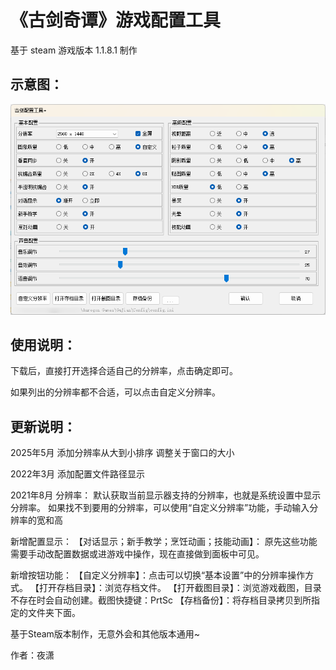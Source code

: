# 《古剑奇谭》游戏配置工具

基于 steam 游戏版本 1.1.8.1 制作

## 示意图：

![《古剑奇谭》游戏配置工具示意图](《古剑奇谭》游戏配置工具示意图.jpg)

## 使用说明：

下载后，直接打开选择合适自己的分辨率，点击确定即可。

如果列出的分辨率都不合适，可以点击自定义分辨率。

## 更新说明：

2025年5月
添加分辨率从大到小排序
调整关于窗口的大小

2022年3月
添加配置文件路径显示

2021年8月
分辨率：
默认获取当前显示器支持的分辨率，也就是系统设置中显示分辨率。
如果找不到要用的分辨率，可以使用“自定义分辨率”功能，手动输入分辨率的宽和高

新增配置显示：
【对话显示；新手教学；烹饪动画；技能动画】：
原先这些功能需要手动改配置数据或进游戏中操作，现在直接做到面板中可见。

新增按钮功能：
【自定义分辨率】：点击可以切换“基本设置”中的分辨率操作方式。
【打开存档目录】：浏览存档文件。
【打开截图目录】：浏览游戏截图，目录不存在时会自动创建。截图快捷键：PrtSc
【存档备份】：将存档目录拷贝到所指定的文件夹下面。

基于Steam版本制作，无意外会和其他版本通用~

作者：夜潇
